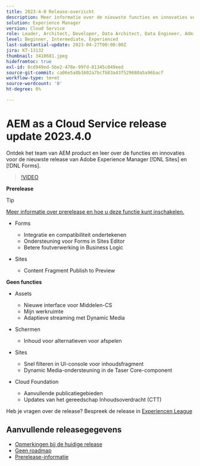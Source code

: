 ```yaml
---
title: 2023-4-0 Release-overzicht
description: Meer informatie over de nieuwste functies en innovaties voor de release 2023-2-0 voor Adobe Experience Manager [!DNL Forms] en [!DNL Sites].
solution: Experience Manager
version: Cloud Service
role: Leader, Architect, Developer, Data Architect, Data Engineer, Admin, User
level: Beginner, Intermediate, Experienced
last-substantial-update: 2023-04-27T00:00:00Z
jira: KT-13132
thumbnail: 3418681.jpeg
hidefromtoc: true
exl-id: 0cd949ed-5be2-478e-99fd-81345c049eed
source-git-commit: ca06e5a8b1602a7bcfb83a43f529680a5a96bacf
workflow-type: tm+mt
source-wordcount: '0'
ht-degree: 0%

---
```


# AEM as a Cloud Service release update 2023.4.0

Ontdek het team van AEM product en leer over de functies en innovaties voor de nieuwste release van Adobe Experience Manager [!DNL Sites] en [!DNL Forms].

>[!VIDEO](https://video.tv.adobe.com/v/3418681/?learn=on)

**Prerelease**

>[!TIP]
>
>[Meer informatie over prerelease en hoe u deze functie kunt inschakelen.](https://experienceleague.adobe.com/docs/experience-manager-cloud-service/content/release-notes/prerelease.html)

* Forms
   * Integratie en compatibiliteit ondertekenen
   * Ondersteuning voor Forms in Sites Editor
   * Betere foutverwerking in Business Logic

* Sites
   * Content Fragment Publish to Preview

**Geen functies**

* Assets
   * Nieuwe interface voor Middelen-CS
   * Mijn werkruimte
   * Adaptieve streaming met Dynamic Media

* Schermen
   * Inhoud voor alternatieven voor afspelen

* Sites
   * Snel filteren in UI-console voor inhoudsfragment
   * Dynamic Media-ondersteuning in de Taser Core-component

* Cloud Foundation
   * Aanvullende publicatiegebieden
   * Updates van het gereedschap Inhoudsoverdracht (CTT)

Heb je vragen over de release?  Bespreek de release in [Experiencen League](https://adobe.ly/3KCfab0)

## Aanvullende releasegegevens

* [Opmerkingen bij de huidige release](https://experienceleague.adobe.com/docs/experience-manager-cloud-service/content/release-notes/home.html)
* [Geen roadmap](https://experienceleague.adobe.com/docs/experience-manager-release-information/aem-release-updates/update-releases-roadmap.html)
* [Prerelease-informatie](https://experienceleague.adobe.com/docs/experience-manager-cloud-service/content/release-notes/prerelease.html)
